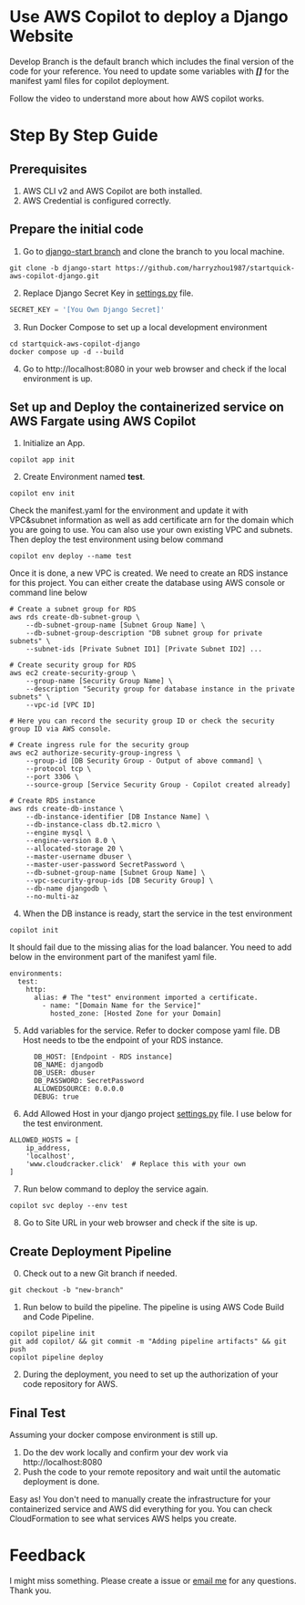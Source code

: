 # Use AWS Copilot to deploy a Django Website
Develop Branch is the default branch which includes the final version of the code for your reference. You need to update some variables with ***[]*** for the manifest yaml files for copilot deployment.

Follow the video to understand more about how AWS copilot works.

# Step By Step Guide
## Prerequisites
1. AWS CLI v2 and AWS Copilot are both installed.
2. AWS Credential is configured correctly.
## Prepare the initial code
1. Go to [django-start branch](https://github.com/harryzhou1987/startquick-aws-copilot-django/tree/django-start) and clone the branch to you local machine.
```
git clone -b django-start https://github.com/harryzhou1987/startquick-aws-copilot-django.git
```
2. Replace Django Secret Key in [settings.py](django-project/mysite/mysite/settings.py) file.
```python
SECRET_KEY = '[You Own Django Secret]'
```
3. Run Docker Compose to set up a local development environment
```
cd startquick-aws-copilot-django
docker compose up -d --build
```
4. Go to http://localhost:8080 in your web browser and check if the local environment is up.

## Set up and Deploy the containerized service on AWS Fargate using AWS Copilot
1. Initialize an App.
```
copilot app init
```
2. Create Environment named **test**.
```
copilot env init
```
Check the manifest.yaml for the environment and update it with VPC&subnet information as well as add certificate arn for the domain which you are going to use. You can also use your own existing VPC and subnets.
Then deploy the test environment using below command
```
copilot env deploy --name test
```
Once it is done, a new VPC is created. We need to create an RDS instance for this project. You can either create the database using AWS console or command line below
```
# Create a subnet group for RDS
aws rds create-db-subnet-group \
    --db-subnet-group-name [Subnet Group Name] \
    --db-subnet-group-description "DB subnet group for private subnets" \
    --subnet-ids [Private Subnet ID1] [Private Subnet ID2] ...

# Create security group for RDS
aws ec2 create-security-group \
    --group-name [Security Group Name] \
    --description "Security group for database instance in the private subnets" \
    --vpc-id [VPC ID]

# Here you can record the security group ID or check the security group ID via AWS console.

# Create ingress rule for the security group
aws ec2 authorize-security-group-ingress \
    --group-id [DB Security Group - Output of above command] \
    --protocol tcp \
    --port 3306 \
    --source-group [Service Security Group - Copilot created already]

# Create RDS instance
aws rds create-db-instance \
    --db-instance-identifier [DB Instance Name] \
    --db-instance-class db.t2.micro \
    --engine mysql \
    --engine-version 8.0 \
    --allocated-storage 20 \
    --master-username dbuser \
    --master-user-password SecretPassword \
    --db-subnet-group-name [Subnet Group Name] \
    --vpc-security-group-ids [DB Security Group] \
    --db-name djangodb \
    --no-multi-az
```
4. When the DB instance is ready, start the service in the test environment
```
copilot init
```
It should fail due to the missing alias for the load balancer. You need to add below in the environment part of the manifest yaml file.
```
environments:
  test:
    http:
      alias: # The "test" environment imported a certificate.
        - name: "[Domain Name for the Service]"
          hosted_zone: [Hosted Zone for your Domain]
```

5. Add variables for the service. Refer to docker compose yaml file.
DB Host needs to tbe the endpoint of your RDS instance.
```
      DB_HOST: [Endpoint - RDS instance]
      DB_NAME: djangodb
      DB_USER: dbuser
      DB_PASSWORD: SecretPassword
      ALLOWEDSOURCE: 0.0.0.0
      DEBUG: true
```
6. Add Allowed Host in your django project [settings.py](django-project/mysite/mysite/settings.py) file. I use below for the test environment.
```
ALLOWED_HOSTS = [
    ip_address,
    'localhost',
    'www.cloudcracker.click'  # Replace this with your own
]
```
7. Run below command to deploy the service again.
```
copilot svc deploy --env test
```
8. Go to Site URL in your web browser and check if the site is up.

## Create Deployment Pipeline
0. Check out to a new Git branch if needed.
```
git checkout -b "new-branch"
```
1. Run below to build the pipeline. The pipeline is using AWS Code Build and Code Pipeline.
```
copilot pipeline init
git add copilot/ && git commit -m "Adding pipeline artifacts" && git push
copilot pipeline deploy
```
2. During the deployment, you need to set up the authorization of your code repository for AWS.

## Final Test
Assuming your docker compose environment is still up.
1. Do the dev work locally and confirm your dev work via http://localhost:8080
2. Push the code to your remote repository and wait until the automatic deployment is done.

Easy as! You don't need to manually create the infrastructure for your containerized service and AWS did everything for you.
You can check CloudFormation to see what services AWS helps you create.

# Feedback
I might miss something. Please create a issue or [email me](harry.xiao.zhou@gmail.com) for any questions. Thank you.
